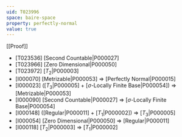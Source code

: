 ```yaml
---
uid: T023996
space: baire-space
property: perfectly-normal
value: true
---
```

[[Proof]]

* [T023536] [Second Countable|P000027]
* [T023966] [Zero Dimensional|P000050]
* [T023972] [$T_2$|P000003]
* [I000070] [Metrizable|P000053] => [Perfectly Normal|P000015]
* [I000023] ([$T_3$|P000005] + [$\sigma$-Locally Finite Base|P000054]) => [Metrizable|P000053]
* [I000090] [Second Countable|P000027] => [$\sigma$-Locally Finite Base|P000054]
* [I000148] ([Regular|P000011] + [$T_1$|P000002]) => [$T_3$|P000005]
* [I000054] [Zero Dimensional|P000050] => [Regular|P000011]
* [I000118] [$T_2$|P000003] => [$T_1$|P000002]

